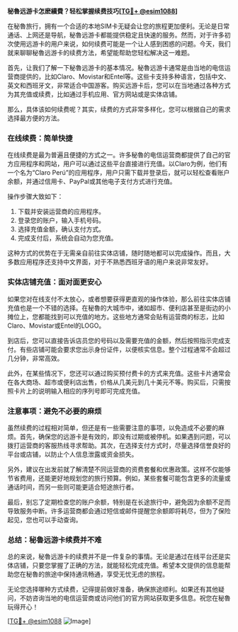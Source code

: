 **秘魯远游卡怎麽續費？轻松掌握续费技巧[[TG💪+ @esim1088](https://t.me/s/esim1088)]**

在秘魯旅行，拥有一个合适的本地SIM卡无疑会让您的旅程更加便利。无论是日常通话、上网还是导航，秘魯远游卡都能提供稳定且快速的服务。然而，对于许多初次使用远游卡的用户来说，如何续费可能是一个让人感到困惑的问题。今天，我们就来聊聊秘魯远游卡的续费方法，希望能帮助您轻松解决这一难题。

首先，让我们了解一下秘魯远游卡的基本情况。秘魯远游卡通常是由当地的电信运营商提供的，比如Claro、Movistar和Entel等。这些卡支持多种语言，包括中文、英文和西班牙文，非常适合中国游客。购买远游卡后，您可以在当地通过各种方式为其充值或续费，比如通过手机应用、官方网站或是实体店铺。

那么，具体该如何续费呢？其实，续费的方式非常多样化，您可以根据自己的需求选择最方便的方法。

### 在线续费：简单快捷

在线续费是最为普遍且便捷的方式之一。许多秘魯的电信运营商都提供了自己的官方应用程序和网站，用户可以通过这些平台直接进行充值。以Claro为例，他们有一个名为“Claro Perú”的应用程序，用户只需下载并登录后，就可以轻松查看账户余额，并通过信用卡、PayPal或其他电子支付方式进行充值。

操作步骤大致如下：
1. 下载并安装运营商的应用程序。
2. 登录您的账户，输入手机号码。
3. 选择充值金额，确认支付方式。
4. 完成支付后，系统会自动为您充值。

这种方式的优势在于无需亲自前往实体店铺，随时随地都可以完成操作。而且，大多数应用程序还支持中文界面，对于不熟悉西班牙语的用户来说非常友好。

### 实体店铺充值：面对面更安心

如果您对在线支付不太放心，或者想要获得更直观的操作体验，那么前往实体店铺充值也是一个不错的选择。在秘魯的大城市中，诸如超市、便利店甚至是街边的小摊位上，您都能找到可以充值的地方。这些地方通常会贴有运营商的标志，比如Claro、Movistar或Entel的LOGO。

到店后，您可以直接告诉店员您的号码以及需要充值的金额，然后按照指示完成支付。有些店铺可能会要求您出示身份证件，以便核实信息。整个过程通常不会超过几分钟，非常高效。

此外，在某些情况下，您还可以通过购买预付费卡的方式来充值。这些卡片通常会在各大商场、超市或便利店出售，价格从几美元到几十美元不等。购买后，只需按照卡片上的说明输入相应的序列号即可完成充值。

### 注意事项：避免不必要的麻烦

虽然续费的过程相对简单，但还是有一些需要注意的事项，以免造成不必要的麻烦。首先，确保您的远游卡是有效的，即没有过期或被停机。如果遇到问题，可以拨打运营商的客服热线寻求帮助。其次，在选择支付方式时，尽量选择信誉良好的平台或店铺，以防止个人信息泄露或资金损失。

另外，建议在出发前就了解清楚不同运营商的资费套餐和优惠政策。这样不仅能够节省费用，还能更好地规划您的旅行预算。例如，某些套餐可能包含更多的流量或通话时间，而另一些则可能更适合短途旅行者。

最后，别忘了定期检查您的账户余额，特别是在长途旅行中，避免因为余额不足而导致服务中断。许多运营商都会通过短信或邮件提醒您余额即将耗尽，但为了保险起见，您也可以手动查询。

### 总结：秘魯远游卡续费并不难

总的来说，秘魯远游卡的续费并不是一件复杂的事情。无论是通过在线平台还是实体店铺，只要您掌握了正确的方法，就能轻松完成充值。希望本文提供的信息能帮助您在秘魯的旅途中保持通讯畅通，享受无忧无虑的旅程。

无论您选择哪种方式续费，记得提前做好准备，确保旅途顺利。如果还有其他疑问，不妨咨询当地的电信运营商或访问他们的官方网站获取更多信息。祝您在秘魯玩得开心！

[[TG💪+ @esim1088](https://t.me/s/esim1088) ![Image](https://i.postimg.cc/4NQfJmqS/Snipaste-2025-05-13-00-14-12.png)]
